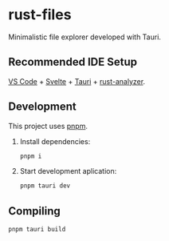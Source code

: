 # rust-files

Minimalistic file explorer developed with Tauri.

## Recommended IDE Setup

[VS Code](https://code.visualstudio.com/) + [Svelte](https://marketplace.visualstudio.com/items?itemName=svelte.svelte-vscode) + [Tauri](https://marketplace.visualstudio.com/items?itemName=tauri-apps.tauri-vscode) + [rust-analyzer](https://marketplace.visualstudio.com/items?itemName=rust-lang.rust-analyzer).

## Development

This project uses [pnpm](https://pnpm.io/).

1. Install dependencies:

    ```bash
    pnpm i
    ```

2. Start development aplication:

    ```bash
    pnpm tauri dev
    ```

## Compiling

```bash
pnpm tauri build
```
